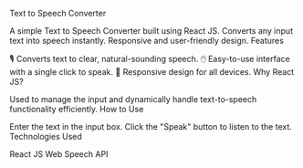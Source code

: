 Text to Speech Converter

A simple Text to Speech Converter built using React JS.
Converts any input text into speech instantly.
Responsive and user-friendly design.
Features

🎙️ Converts text to clear, natural-sounding speech.
🖱️ Easy-to-use interface with a single click to speak.
📱 Responsive design for all devices.
Why React JS?

Used to manage the input and dynamically handle text-to-speech functionality efficiently.
How to Use

Enter the text in the input box.
Click the "Speak" button to listen to the text.
Technologies Used

React JS
Web Speech API
